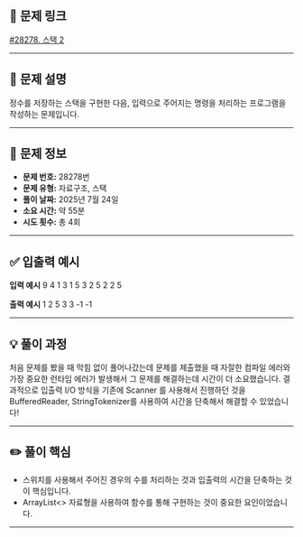 ## 📌 문제 링크

[#28278. 스택 2](https://www.acmicpc.net/problem/28278) <img src="https://static.solved.ac/tier_small/7.svg" width="16" height="16">

---

## 📝 문제 설명

정수를 저장하는 스택을 구현한 다음, 입력으로 주어지는 명령을 처리하는 프로그램을 작성하는 문제입니다.

---

## 📌 문제 정보

- **문제 번호:** 28278번
- **문제 유형:** 자료구조, 스택
- **풀이 날짜:** 2025년 7월 24일
- **소요 시간:** 약 55분
- **시도 횟수:** 총 4회

---

## ✅ 입출력 예시

**입력 예시**
9
4
1 3
1 5
3
2
5
2
2
5

**출력 예시**
1
2
5
3
3
-1
-1

---

## 💡 풀이 과정

처음 문제를 봤을 때 막힘 없이 풀어나갔는데 문제를 제출했을 때 자잘한 컴파일 에러와 가장 중요한
런타임 에러가 발생해서 그 문제를 해결하는데 시간이 더 소요했습니다. 결과적으로 입출력 I/O 방식을
기존에 Scanner 를 사용해서 진행하던 것을 BufferedReader, StringTokenizer를 사용하여 시간을
단축해서 해결할 수 있었습니다!

---

## ✏️ 풀이 핵심

- 스위치를 사용해서 주어진 경우의 수를 처리하는 것과 입출력의 시간을 단축하는 것이 핵심입니다.
- ArrayList<> 자료형을 사용하여 함수를 통해 구현하는 것이 중요한 요인이었습니다.

---
